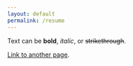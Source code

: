 ```yaml
---
layout: default
permalink: /resume
---
```


Text can be **bold**, _italic_, or ~~strikethrough~~.

[Link to another page](./another-page.html).
